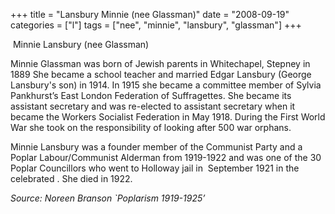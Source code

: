 +++
title = "Lansbury Minnie (nee Glassman)"
date = "2008-09-19"
categories = ["l"]
tags = ["nee", "minnie", "lansbury", "glassman"]
+++

 Minnie Lansbury (nee Glassman)

  
Minnie Glassman was born of Jewish parents in Whitechapel, Stepney in 1889 She became a school teacher and married Edgar Lansbury (George Lansbury's son) in 1914. In 1915 she became a committee member of Sylvia Pankhurst’s East London Federation of Suffragettes. She became its assistant secretary and was re-elected to assistant secretary when it became the Workers Socialist Federation in May 1918. During the First World War she took on the responsibility of looking after 500 war orphans.

Minnie Lansbury was a founder member of the Communist Party and a Poplar Labour/Communist Alderman from 1919-1922 and was one of the 30 Poplar Councillors who went to Holloway jail in  September 1921 in the celebrated . She died in 1922.

_Source: Noreen Branson \`Poplarism 1919-1925’_
